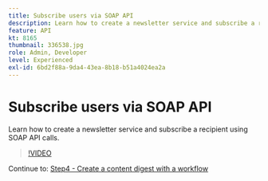 ```yaml
---
title: Subscribe users via SOAP API
description: Learn how to create a newsletter service and subscribe a recipient using SOAP API calls.
feature: API
kt: 8165
thumbnail: 336538.jpg
role: Admin, Developer
level: Experienced
exl-id: 6bd2f88a-9da4-43ea-8b18-b51a4024ea2a
---
```

# Subscribe users via SOAP API

Learn how to create a newsletter service and subscribe a recipient using SOAP API calls.

>[!VIDEO](https://video.tv.adobe.com/v/336538?quality=12)

Continue to: [Step4 - Create a content digest with a workflow](/help/process-management/create-a-content-digest/create-a-content-digest-overview.md)
